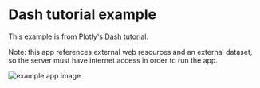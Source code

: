 # Dash tutorial example

This example is from Plotly's [Dash tutorial](https://dash.plot.ly/getting-started-part-2).

Note: this app references external web resources and an external dataset, so the server must have internet access in order to run the app.

![example app image](https://github.com/sol-eng/python-examples/raw/master/dash-app/app.png)
